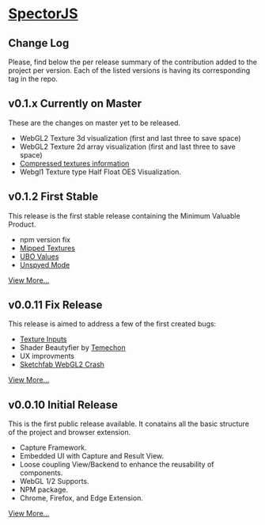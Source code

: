 [SpectorJS](../readme.md)
=========

## Change Log
Please, find below the per release summary of the contribution added to the project per version. Each of the listed versions is having its corresponding tag in the repo.

<!--## v0.2.0 Frame Analytics (Redundant, Unused...)
This release is planned to adress Frame Analytics (Redundant, Unused...).

[View More...](changeLogs/v0.2.0.md)-->

## v0.1.x Currently on Master
These are the changes on master yet to be released.

- WebGL2 Texture 3d visualization (first and last three to save space)
- WebGL2 Texture 2d array visualization (first and last three to save space)
- [Compressed textures information](https://github.com/BabylonJS/Spector.js/issues/32)
- Webgl1 Texture type Half Float OES Visualization.

## v0.1.2 First Stable
This release is the first stable release containing the Minimum Valuable Product.

- npm version fix
- [Mipped Textures](https://github.com/BabylonJS/Spector.js/issues/31)
- [UBO Values](https://github.com/BabylonJS/Spector.js/issues/30)
- [Unspyed Mode](https://github.com/BabylonJS/Spector.js/issues/29)

[View More...](changeLogs/v0.1.2.md)

## v0.0.11 Fix Release
This release is aimed to address a few of the first created bugs:

- [Texture Inputs](https://github.com/BabylonJS/Spector.js/issues/1)
- Shader Beautyfier by [Temechon](https://github.com/Temechon)
- UX improvments
- [Sketchfab WebGL2 Crash](https://github.com/BabylonJS/Spector.js/issues/13)

[View More...](changeLogs/v0.0.11.md)

## v0.0.10 Initial Release
This is the first public release available. It conatains all the basic structure of the project and browser extension.

- Capture Framework.
- Embedded UI with Capture and Result View.
- Loose coupling View/Backend to enhance the reusability of components.
- WebGL 1/2 Supports.
- NPM package.
- Chrome, Firefox, and Edge Extension.

[View More...](changeLogs/v0.0.10.md)